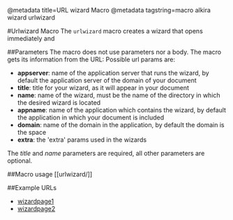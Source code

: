 @metadata title=URL wizard Macro
@metadata tagstring=macro alkira wizard urlwizard

[wizardpage1]: urlwizardPage?title=mywizard&name=customer_create&domain=crm
[wizardpage2]: urlwizardPage?title=anotherwizard&name=lead_create&type=button&domain=crm

#Urlwizard Macro
The `urlwizard` macro creates a wizard that opens immediately and


##Parameters
The macro does not use parameters nor a body.
The macro gets its information from the URL: Possible url params are:

* __appserver__: name of the application server that runs the wizard, by default the application server of the domain of your document
* __title__: title for your wizard, as it will appear in your document
* __name__: name of the wizard, must be the name of the directory in which the desired wizard is located
* __appname__: name of the application which contains the wizard, by default the application in which your document is included
* __domain__: name of the domain in the application, by default the domain is the space
* __extra__: the 'extra' params used in the wizards

The _title_ and _name_ parameters are required, all other parameters are optional.


##Macro usage
    [[urlwizard/]]

##Example URLs
* [wizardpage1]
* [wizardpage2]
